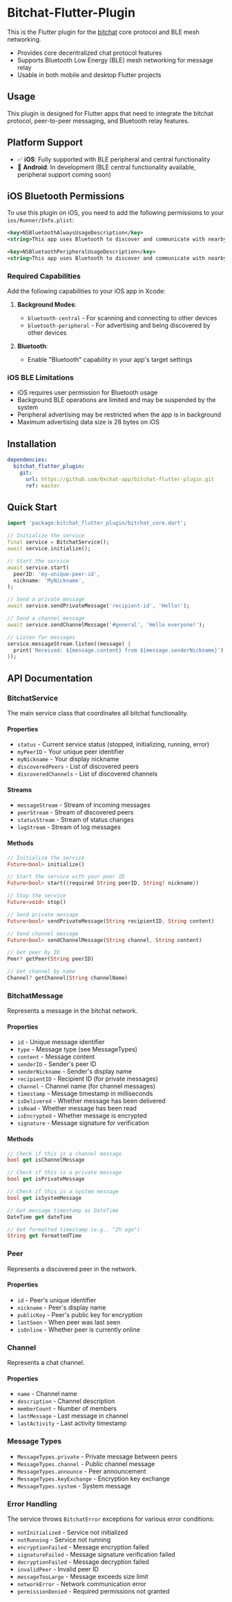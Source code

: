 # Bitchat-Flutter-Plugin

This is the Flutter plugin for the [bitchat](https://github.com/permissionlesstech/bitchat) core protocol and BLE mesh networking.

- Provides core decentralized chat protocol features
- Supports Bluetooth Low Energy (BLE) mesh networking for message relay
- Usable in both mobile and desktop Flutter projects

## Usage

This plugin is designed for Flutter apps that need to integrate the bitchat protocol, peer-to-peer messaging, and Bluetooth relay features.

## Platform Support

- ✅ **iOS**: Fully supported with BLE peripheral and central functionality
- 🚧 **Android**: In development (BLE central functionality available, peripheral support coming soon)

## iOS Bluetooth Permissions

To use this plugin on iOS, you need to add the following permissions to your `ios/Runner/Info.plist`:

```xml
<key>NSBluetoothAlwaysUsageDescription</key>
<string>This app uses Bluetooth to discover and communicate with nearby devices for decentralized messaging.</string>

<key>NSBluetoothPeripheralUsageDescription</key>
<string>This app uses Bluetooth to discover and communicate with nearby devices for decentralized messaging.</string>
```

### Required Capabilities

Add the following capabilities to your iOS app in Xcode:

1. **Background Modes**:
   - `bluetooth-central` - For scanning and connecting to other devices
   - `bluetooth-peripheral` - For advertising and being discovered by other devices

2. **Bluetooth**:
   - Enable "Bluetooth" capability in your app's target settings

### iOS BLE Limitations

- iOS requires user permission for Bluetooth usage
- Background BLE operations are limited and may be suspended by the system
- Peripheral advertising may be restricted when the app is in background
- Maximum advertising data size is 28 bytes on iOS

## Installation

```yaml
dependencies:
  bitchat_flutter_plugin:
    git:
      url: https://github.com/0xchat-app/bitchat-flutter-plugin.git
      ref: master
```

## Quick Start

```dart
import 'package:bitchat_flutter_plugin/bitchat_core.dart';

// Initialize the service
final service = BitchatService();
await service.initialize();

// Start the service
await service.start(
  peerID: 'my-unique-peer-id',
  nickname: 'MyNickname',
);

// Send a private message
await service.sendPrivateMessage('recipient-id', 'Hello!');

// Send a channel message
await service.sendChannelMessage('#general', 'Hello everyone!');

// Listen for messages
service.messageStream.listen((message) {
  print('Received: ${message.content} from ${message.senderNickname}');
});
```

## API Documentation

### BitchatService

The main service class that coordinates all bitchat functionality.

#### Properties

- `status` - Current service status (stopped, initializing, running, error)
- `myPeerID` - Your unique peer identifier
- `myNickname` - Your display nickname
- `discoveredPeers` - List of discovered peers
- `discoveredChannels` - List of discovered channels

#### Streams

- `messageStream` - Stream of incoming messages
- `peerStream` - Stream of discovered peers
- `statusStream` - Stream of status changes
- `logStream` - Stream of log messages

#### Methods

```dart
// Initialize the service
Future<bool> initialize()

// Start the service with your peer ID
Future<bool> start({required String peerID, String? nickname})

// Stop the service
Future<void> stop()

// Send private message
Future<bool> sendPrivateMessage(String recipientID, String content)

// Send channel message
Future<bool> sendChannelMessage(String channel, String content)

// Get peer by ID
Peer? getPeer(String peerID)

// Get channel by name
Channel? getChannel(String channelName)
```

### BitchatMessage

Represents a message in the bitchat network.

#### Properties

- `id` - Unique message identifier
- `type` - Message type (see MessageTypes)
- `content` - Message content
- `senderID` - Sender's peer ID
- `senderNickname` - Sender's display name
- `recipientID` - Recipient ID (for private messages)
- `channel` - Channel name (for channel messages)
- `timestamp` - Message timestamp in milliseconds
- `isDelivered` - Whether message has been delivered
- `isRead` - Whether message has been read
- `isEncrypted` - Whether message is encrypted
- `signature` - Message signature for verification

#### Methods

```dart
// Check if this is a channel message
bool get isChannelMessage

// Check if this is a private message
bool get isPrivateMessage

// Check if this is a system message
bool get isSystemMessage

// Get message timestamp as DateTime
DateTime get dateTime

// Get formatted timestamp (e.g., "2h ago")
String get formattedTime
```

### Peer

Represents a discovered peer in the network.

#### Properties

- `id` - Peer's unique identifier
- `nickname` - Peer's display name
- `publicKey` - Peer's public key for encryption
- `lastSeen` - When peer was last seen
- `isOnline` - Whether peer is currently online

### Channel

Represents a chat channel.

#### Properties

- `name` - Channel name
- `description` - Channel description
- `memberCount` - Number of members
- `lastMessage` - Last message in channel
- `lastActivity` - Last activity timestamp

### Message Types

- `MessageTypes.private` - Private message between peers
- `MessageTypes.channel` - Public channel message
- `MessageTypes.announce` - Peer announcement
- `MessageTypes.keyExchange` - Encryption key exchange
- `MessageTypes.system` - System message

### Error Handling

The service throws `BitchatError` exceptions for various error conditions:

- `notInitialized` - Service not initialized
- `notRunning` - Service not running
- `encryptionFailed` - Message encryption failed
- `signatureFailed` - Message signature verification failed
- `decryptionFailed` - Message decryption failed
- `invalidPeer` - Invalid peer ID
- `messageTooLarge` - Message exceeds size limit
- `networkError` - Network communication error
- `permissionDenied` - Required permissions not granted
